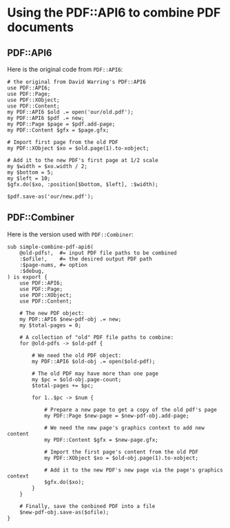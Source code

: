 Using the PDF::API6 to combine PDF documents
============================================

PDF::API6
---------

Here is the original code from `PDF::API6`:

    # the original from David Warring's PDF::API6
    use PDF::API6;
    use PDF::Page;
    use PDF::XObject;
    use PDF::Content;
    my PDF::API6 $old .= open('our/old.pdf');
    my PDF::API6 $pdf .= new;
    my PDF::Page $page = $pdf.add-page;
    my PDF::Content $gfx = $page.gfx;

    # Import first page from the old PDF
    my PDF::XObject $xo = $old.page(1).to-xobject;

    # Add it to the new PDF's first page at 1/2 scale
    my $width = $xo.width / 2;
    my $bottom = 5;
    my $left = 10;
    $gfx.do($xo, :position[$bottom, $left], :$width);

    $pdf.save-as('our/new.pdf');

PDF::Combiner
-------------

Here is the version used with `PDF::Combiner`:

    sub simple-combine-pdf-api6(
        @old-pdfs!,  #= input PDF file paths to be combined
        :$ofile!,    #= the desired output PDF path
        :$page-nums, #= option
        :$debug,
    ) is export {
        use PDF::API6;
        use PDF::Page;
        use PDF::XObject;
        use PDF::Content;

        # The new PDF object:
        my PDF::API6 $new-pdf-obj .= new;
        my $total-pages = 0;

        # A collection of "old" PDF file paths to combine:
        for @old-pdfs -> $old-pdf {

            # We need the old PDF object:
            my PDF::API6 $old-obj .= open($old-pdf);

            # The old PDF may have more than one page
            my $pc = $old-obj.page-count;
            $total-pages += $pc;

            for 1..$pc -> $num {

                # Prepare a new page to get a copy of the old pdf's page
                my PDF::Page $new-page = $new-pdf-obj.add-page;

                # We need the new page's graphics context to add new content
                my PDF::Content $gfx = $new-page.gfx;

                # Import the first page's content from the old PDF
                my PDF::XObject $xo = $old-obj.page(1).to-xobject;

                # Add it to the new PDF's new page via the page's graphics context
                $gfx.do($xo);
            }
        }

        # Finally, save the conbined PDF into a file
        $new-pdf-obj.save-as($ofile);
    }

